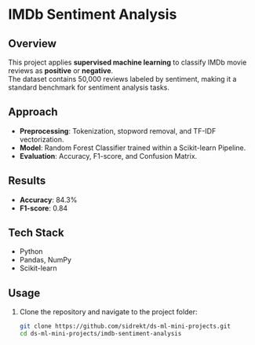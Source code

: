 # IMDb Sentiment Analysis

## Overview
This project applies **supervised machine learning** to classify IMDb movie reviews as **positive** or **negative**.  
The dataset contains 50,000 reviews labeled by sentiment, making it a standard benchmark for sentiment analysis tasks.  

## Approach
- **Preprocessing**: Tokenization, stopword removal, and TF-IDF vectorization.  
- **Model**: Random Forest Classifier trained within a Scikit-learn Pipeline.  
- **Evaluation**: Accuracy, F1-score, and Confusion Matrix.  

## Results
- **Accuracy**: 84.3%  
- **F1-score**: 0.84  

## Tech Stack
- Python  
- Pandas, NumPy  
- Scikit-learn  

## Usage
1. Clone the repository and navigate to the project folder:
   ```bash
   git clone https://github.com/sidrekt/ds-ml-mini-projects.git
   cd ds-ml-mini-projects/imdb-sentiment-analysis
